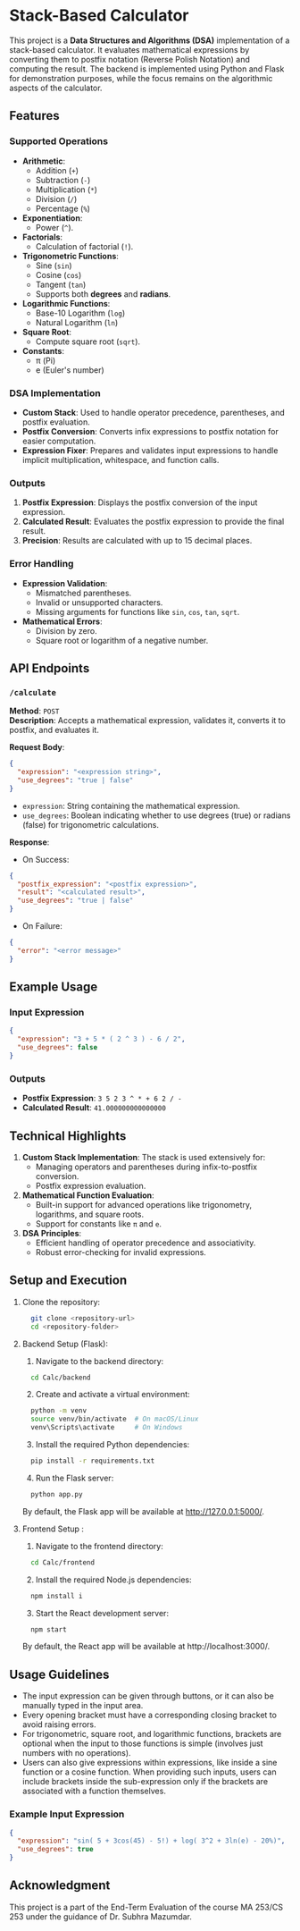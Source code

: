 # Stack-Based Calculator 

This project is a **Data Structures and Algorithms (DSA)** implementation of a stack-based calculator. It evaluates mathematical expressions by converting them to postfix notation (Reverse Polish Notation) and computing the result. The backend is implemented using Python and Flask for demonstration purposes, while the focus remains on the algorithmic aspects of the calculator.

## Features

### Supported Operations
- **Arithmetic**:
  - Addition (`+`)
  - Subtraction (`-`)
  - Multiplication (`*`)
  - Division (`/`)
  - Percentage (`%`)
- **Exponentiation**:
  - Power (`^`).
- **Factorials**:
  - Calculation of factorial (`!`).
- **Trigonometric Functions**:
  - Sine (`sin`)
  - Cosine (`cos`)
  - Tangent (`tan`)
  - Supports both **degrees** and **radians**.
- **Logarithmic Functions**:
  - Base-10 Logarithm (`log`)
  - Natural Logarithm (`ln`)
- **Square Root**:
  - Compute square root (`sqrt`).
- **Constants**:
  - π (Pi)
  - e (Euler's number)

### DSA Implementation
- **Custom Stack**: Used to handle operator precedence, parentheses, and postfix evaluation.
- **Postfix Conversion**: Converts infix expressions to postfix notation for easier computation.
- **Expression Fixer**: Prepares and validates input expressions to handle implicit multiplication, whitespace, and function calls.

### Outputs
1. **Postfix Expression**: Displays the postfix conversion of the input expression.
2. **Calculated Result**: Evaluates the postfix expression to provide the final result.
3. **Precision**: Results are calculated with up to 15 decimal places.

### Error Handling
- **Expression Validation**:
  - Mismatched parentheses.
  - Invalid or unsupported characters.
  - Missing arguments for functions like `sin`, `cos`, `tan`, `sqrt`.
- **Mathematical Errors**:
  - Division by zero.
  - Square root or logarithm of a negative number.

## API Endpoints

### `/calculate`
**Method**: `POST`  
**Description**: Accepts a mathematical expression, validates it, converts it to postfix, and evaluates it.  

**Request Body**:
```json
{
  "expression": "<expression string>",
  "use_degrees": "true | false"
}
```
- `expression`: String containing the mathematical expression.
- `use_degrees`: Boolean indicating whether to use degrees (true) or radians (false) for trigonometric calculations.

**Response**:
- On Success:
```json
{
  "postfix_expression": "<postfix expression>",
  "result": "<calculated result>",
  "use_degrees": "true | false"
}
```
- On Failure:
```json
{
  "error": "<error message>"
}
```

## Example Usage

### Input Expression
```json
{
  "expression": "3 + 5 * ( 2 ^ 3 ) - 6 / 2",
  "use_degrees": false
}
```

### Outputs
- **Postfix Expression**: `3 5 2 3 ^ * + 6 2 / -`
- **Calculated Result**: `41.000000000000000`

## Technical Highlights

1. **Custom Stack Implementation**: The stack is used extensively for:
   - Managing operators and parentheses during infix-to-postfix conversion.
   - Postfix expression evaluation.
2. **Mathematical Function Evaluation**:
   - Built-in support for advanced operations like trigonometry, logarithms, and square roots.
   - Support for constants like `π` and `e`.
3. **DSA Principles**:
   - Efficient handling of operator precedence and associativity.
   - Robust error-checking for invalid expressions.

## Setup and Execution

1. Clone the repository:
     ```bash
       git clone <repository-url>
       cd <repository-folder>
     ```
   
2. Backend Setup (Flask):

   1.	Navigate to the backend directory:
     ```bash
       cd Calc/backend
     ```
   2.	Create and activate a virtual environment:
     ```bash
       python -m venv 
       source venv/bin/activate  # On macOS/Linux
       venv\Scripts\activate     # On Windows
     ```
   3.	Install the required Python dependencies:
     ```bash
       pip install -r requirements.txt
     ```
   4.	Run the Flask server: 
      ```bash
        python app.py
      ```
    By default, the Flask app will be available at http://127.0.0.1:5000/.


 3. Frontend Setup :
  
    1.	Navigate to the frontend directory:
       ```bash
         cd Calc/frontend
       ```
    2.	Install the required Node.js dependencies: 
       ```bash
         npm install i
       ```
    3.	Start the React development server:   
       ```bash
         npm start
       ```
  
     By default, the React app will be available at http://localhost:3000/.

## Usage Guidelines

- The input expression can be given through buttons, or it can also be manually typed in the input area.
- Every opening bracket must have a corresponding closing bracket to avoid raising errors.
- For trigonometric, square root, and logarithmic functions, brackets are optional when the input to those functions is simple (involves just numbers with no operations).
- Users can also give expressions within expressions, like inside a sine function or a cosine function. When providing such inputs, users can include brackets inside the sub-expression only if the brackets are associated with a function themselves.

### Example Input Expression
```json
{
  "expression": "sin( 5 + 3cos(45) - 5!) + log( 3^2 + 3ln(e) - 20%)",
  "use_degrees": true
}
```

## Acknowledgment
This project is a part of the End-Term Evaluation of the course MA 253/CS 253 under the guidance of Dr. Subhra Mazumdar.
